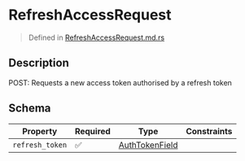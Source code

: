 # RefreshAccessRequest
> Defined in [RefreshAccessRequest.md.rs](../../../routes/auth/refresh_access/interface/src/interface/routes/auth/refresh_access)

## Description
POST: Requests a new access token authorised by a refresh token

## Schema

| Property | Required | Type | Constraints |
| --- | --- | --- | --- |
| `refresh_token` | ✅ | [AuthTokenField](../../../fields/auth_token/AuthTokenField.md) |     | 



